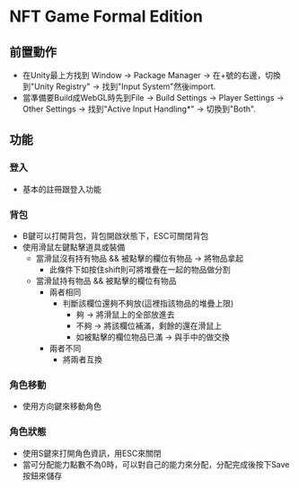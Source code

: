 # NFT Game Formal Edition
## 前置動作
- 在Unity最上方找到 Window -> Package Manager -> 在+號的右邊，切換到"Unity Registry" -> 找到"Input System"然後import.
- 當準備要Build成WebGL時先到File -> Build Settings -> Player Settings -> Other Settings -> 找到"Active Input Handling*" -> 切換到"Both".
## 功能
### 登入
- 基本的註冊跟登入功能
### 背包
- B鍵可以打開背包，背包開啟狀態下，ESC可關閉背包
- 使用滑鼠左鍵點擊道具或裝備
  - 當滑鼠沒有持有物品 && 被點擊的欄位有物品 -> 將物品拿起
    - 此條件下如按住shift則可將堆疊在一起的物品做分割
  - 當滑鼠持有物品 && 被點擊的欄位有物品
    - 兩者相同
      - 判斷該欄位還夠不夠放(這裡指該物品的堆疊上限)
        - 夠 -> 將滑鼠上的全部放進去
        - 不夠 -> 將該欄位補滿，剩餘的還在滑鼠上
        - 如被點擊的欄位物品已滿 -> 與手中的做交換
    - 兩者不同
      - 將兩者互換
### 角色移動
- 使用方向鍵來移動角色
### 角色狀態
- 使用S鍵來打開角色資訊，用ESC來關閉
- 當可分配能力點數不為0時，可以對自己的能力來分配，分配完成後按下Save按鈕來儲存